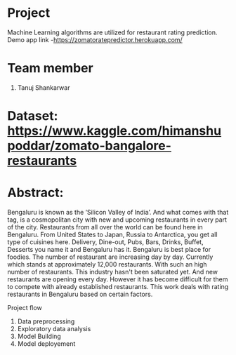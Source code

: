 # Project
Machine Learning algorithms are utilized for restaurant rating  prediction.
Demo app link -https://zomatoratepredictor.herokuapp.com/
# Team member
1. Tanuj Shankarwar

# Dataset: https://www.kaggle.com/himanshupoddar/zomato-bangalore-restaurants

# Abstract:
Bengaluru is known as the ‘Silicon Valley of India’. And what comes with that tag, is a cosmopolitan city with new and upcoming restaurants in every part of the city. Restaurants from all over the world can be found here in Bengaluru. From United States to Japan, Russia to Antarctica, you get all type of cuisines here. Delivery, Dine-out, Pubs, Bars, Drinks, Buffet, Desserts you name it and Bengaluru has it. Bengaluru is best place for foodies. The number of restaurant are increasing day by day. Currently which stands at approximately 12,000 restaurants. With such an high number of restaurants. This industry hasn't been saturated yet. And new restaurants are opening every day. However it has become difficult for them to compete with already established restaurants. This work deals with rating restaurants in Bengaluru based on certain factors. 

Project flow
1. Data preprocessing
2. Exploratory data analysis
3. Model Building
4. Model deployement
